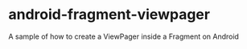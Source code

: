 android-fragment-viewpager
==========================

A sample of how to create a ViewPager inside a Fragment on Android
